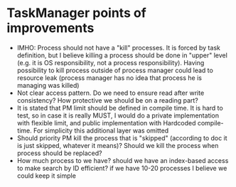 # TaskManager points of improvements

- IMHO: Process should not have a "kill" processes. It is forced by task definition, but I believe killing a process
  should be done in "upper" level (e.g. it is OS responsibility, not a process responsibility). Having possibility to
  kill process outside of process manager could lead to resource leak (process manager has no idea that process he is
  managing was killed)
- Not clear access pattern. Do we need to ensure read after write consistency? How protective we should be on a reading
  part?
- It is stated that PM limit should be defined in compile time. It is hard to test, so in case it is really MUST, I
  would do a private implementation with flexible limit, and public implementation with Hardcoded compile-time. For
  simplicity this additional layer was omitted
- Should priority PM kill the process that is "skipped" (according to doc it is just skipped, whatever it means)? Should
  we kill the process when process should be replaced?
- How much process to we have? should we have an index-based access to make search by ID efficient? if we have 10-20
  processes I believe we could keep it simple 